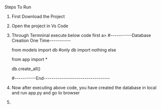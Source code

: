 Steps To Run
1) First Download the Project
2) Open the project in  Vs Code
3) Through Termninal execute below code first
   a> #-----------Database Creation One Time-----------
   
      from models import db #only db import nothing else
   
      from app import *
   
      db.create_all()
   
      #-----------End----------------------------------
5) Now after executing above code, you have created the database in local and run app.py and go to browser
6)    
